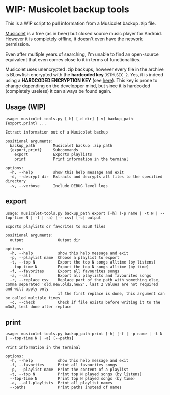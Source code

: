 # WIP: Musicolet backup tools

This is a WIP script to pull information from a Musicolet backup .zip file. 

[Musicolet](https://play.google.com/store/apps/details?id=in.krosbits.musicolet) is a free (as in beer) but closed source music player for Android. However it is completely offline, it doesn't even have the network permission. 

Even after multiple years of searching, I'm unable to find an open-source equivalent that even comes close to it in terms of functionalities.

Musicolet uses unencrypted .zip backups, however every file in the archive is BLowfish encrypted with the **hardcoded key** `JSTMUSIC_2`. Yes, it is indeed using a **HARDCODED ENCRYPTION KEY** (see [here](https://www.reddit.com/r/androidapps/comments/t9zwow/comment/i0tfpaa/)).
This key is prone to change depending on the developper mind, but since it is hardcoded (completely useless) it can always be found again. 

## Usage (WIP)
```
usage: musicolet-tools.py [-h] [-d dir] [-v] backup_path {export,print} ...

Extract information out of a Musicolet backup

positional arguments:
  backup_path        Musicolet backup .zip path
  {export,print}     Subcommands
    export           Exports playlists
    print            Print information in the terminal

options:
  -h, --help         show this help message and exit
  -d, --decrypt dir  Extracts and decrypts all files to the specified directory
  -v, --verbose      Include DEBUG level logs
```

## export
```
usage: musicolet-tools.py backup_path export [-h] (-p name | -t N | --top-time N | -f | -a) [-r csv] [-c] output

Exports playlists or favorites to m3u8 files

positional arguments:
  output               Output dir

options:
  -h, --help           show this help message and exit
  -p, --playlist name  Choose a playlist to export
  -t, --top N          Export the top N songs alltime (by listens)
  --top-time N         Export the top N songs alltime (by time)
  -f, --favorites      Export all favourites songs
  -a, --all            Export all playlists and favourites songs
  -r, --replace csv    Replace part of the path with something else, comma separated 'old,new,old2,new2', last 2 values are not required and will apply only
                       if the first replace is done, this argument can be called multiple times
  -c, --check          Check if file exists before writing it to the m3u8, test done after replace
```

## print
```
usage: musicolet-tools.py backup_path print [-h] [-f | -p name | -t N | --top-time N | -a] [--paths]

Print information in the terminal

options:
  -h, --help           show this help message and exit
  -f, --favorites      Print all favourites songs
  -p, --playlist name  Print the content of a playlist
  -t, --top N          Print top N played songs (by listens)
  --top-time N         Print top N played songs (by time)
  -a, --all-playlists  Print all playlist names
  --paths              Print paths instead of names
```